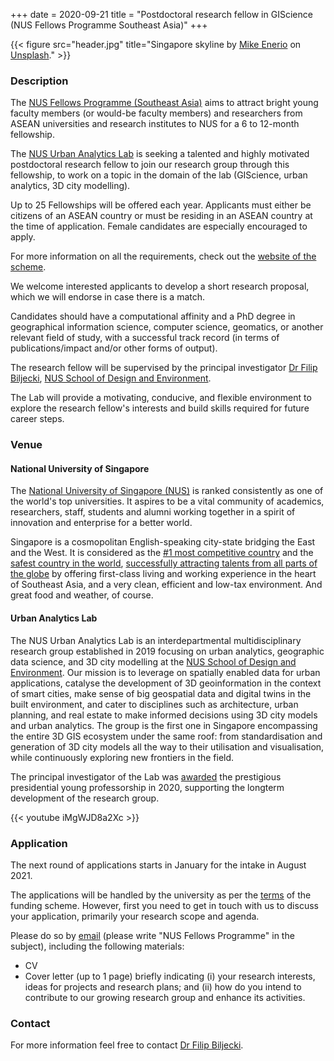 +++
date = 2020-09-21
title = "Postdoctoral research fellow in GIScience (NUS Fellows Programme Southeast Asia)"
+++

{{< figure src="header.jpg" title="Singapore skyline by [Mike Enerio](https://unsplash.com/@mikeenerio) on [Unsplash](https://unsplash.com/photos/CQhgno3yhv8)." >}}

### Description

The [NUS Fellows Programme (Southeast Asia)](http://www.nus.edu.sg/research/funding-opportunities/NUS-fellows-programme-southeast-asia) aims to attract bright young faculty members (or would-be faculty members) and researchers from ASEAN universities and research institutes to NUS for a 6 to 12-month fellowship.

The [NUS Urban Analytics Lab](/) is seeking a talented and highly motivated postdoctoral research fellow to join our research group through this fellowship, to work on a topic in the domain of the lab (GIScience, urban analytics, 3D city modelling).

Up to 25 Fellowships will be offered each year.
Applicants must either be citizens of an ASEAN country or must be residing in an ASEAN country at the time of application.
Female candidates are especially encouraged to apply.

For more information on all the requirements, check out the [website of the scheme](http://www.nus.edu.sg/research/funding-opportunities/NUS-fellows-programme-southeast-asia).

We welcome interested applicants to develop a short research proposal, which we will endorse in case there is a match.

Candidates should have a computational affinity and a PhD degree in geographical information science, computer science, geomatics, or another relevant field of study, with a successful track record (in terms of publications/impact and/or other forms of output).

The research fellow will be supervised by the principal investigator [Dr Filip Biljecki](/authors/filip/), [NUS School of Design and Environment](http://www.sde.nus.edu.sg).

The Lab will provide a motivating, conducive, and flexible environment to explore the research fellow's interests and build skills required for future career steps.

### Venue

#### National University of Singapore

The [National University of Singapore (NUS)](http://www.nus.edu.sg) is ranked consistently as one of the world's top universities.
It aspires to be a vital community of academics, researchers, staff, students and alumni working together in a spirit of innovation and enterprise for a better world.

Singapore is a cosmopolitan English-speaking city-state bridging the East and the West.
It is considered as the [#1 most competitive country](https://www.straitstimes.com/business/economy/singapore-economy-ranked-worlds-most-competitive) and the [safest country in the world](https://www.asiaone.com/singapore/singapore-ranked-safest-country-world-above-japan-survey), [successfully attracting talents from all parts of the globe](https://www.straitstimes.com/singapore/singapore-retains-top-spot-in-asia-pacific-index-for-talent-competitiveness) by offering first-class living and working experience in the heart of Southeast Asia, and a very clean, efficient and low-tax environment.
And great food and weather, of course.

#### Urban Analytics Lab

The NUS Urban Analytics Lab is an interdepartmental multidisciplinary research group established in 2019 focusing on urban analytics, geographic data science, and 3D city modelling at the [NUS School of Design and Environment](http://www.sde.nus.edu.sg).
Our mission is to leverage on spatially enabled data for urban applications, catalyse the development of 3D geoinformation in the context of smart cities, make sense of big geospatial data and digital twins in the built environment, and cater to disciplines such as architecture, urban planning, and real estate to make informed decisions using 3D city models and urban analytics.
The group is the first one in Singapore encompassing the entire 3D GIS ecosystem under the same roof: from standardisation and generation of 3D city models all the way to their utilisation and visualisation, while continuously exploring new frontiers in the field. 

The principal investigator of the Lab was [awarded](/post/2020/07/16/filip-biljecki-appointed-as-presidential-young-professor/) the prestigious presidential young professorship in 2020, supporting the longterm development of the research group.

{{< youtube iMgWJD8a2Xc >}}

### Application

The next round of applications starts in January for the intake in August 2021.

The applications will be handled by the university as per the [terms](http://www.nus.edu.sg/research/funding-opportunities/NUS-fellows-programme-southeast-asia) of the funding scheme.
However, first you need to get in touch with us to discuss your application, primarily your research scope and agenda.

Please do so by [email](mailto:filip@nus.edu.sg) (please write "NUS Fellows Programme" in the subject), including the following materials:

* CV
* Cover letter (up to 1 page) briefly indicating (i) your research interests, ideas for projects and research plans; and (ii) how do you intend to contribute to our growing research group and enhance its activities.


### Contact

For more information feel free to contact [Dr Filip Biljecki](/authors/filip).

